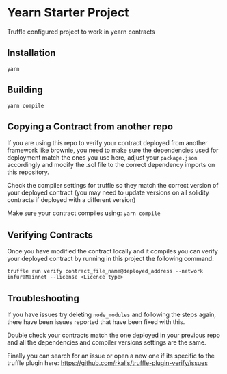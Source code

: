 # Yearn Starter Project

Truffle configured project to work in yearn contracts

## Installation

`yarn`

## Building

`yarn compile`

## Copying a Contract from another repo

If you are using this repo to verify your contract deployed from another framework like brownie, you
need to make sure the dependencies used for deployment match the ones you use here, adjust your `package.json` accordingly
and modify the .sol file to the correct dependency imports on this repository.

Check the compiler settings for truffle so they match the correct version of your deployed contract (you may need to update versions on all solidity contracts if deployed with a different version)

Make sure your contract compiles using:
`yarn compile`

## Verifying Contracts

Once you have modified the contract locally and it compiles you can verify your deployed contract by running in this project the following command:

`truffle run verify contract_file_name@deployed_address --network infuraMainnet --license <Licence type>`


## Troubleshooting
If you have issues try deleting `node_modules` and following the steps again, there have been issues reported that have been fixed with this.

Double check your contracts match the one deployed in your previous repo and all the dependencies and compiler versions settings are the same.

Finally you can search for an issue or open a new one if its specific to the truffle plugin here:
https://github.com/rkalis/truffle-plugin-verify/issues

